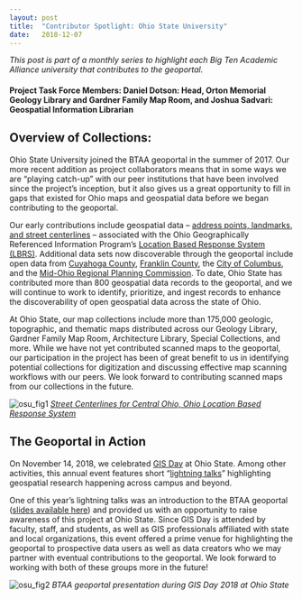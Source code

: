 ```yaml
---
layout: post
title:  "Contributor Spotlight: Ohio State University"
date:   2018-12-07
---
```


_This post is part of a monthly series to highlight each Big Ten Academic Alliance university that contributes to the geoportal._

#### Project Task Force Members: Daniel Dotson: Head, Orton Memorial Geology Library and Gardner Family Map Room, and Joshua Sadvari: Geospatial Information Librarian

## Overview of Collections:
Ohio State University joined the BTAA geoportal in the summer of 2017. Our more recent addition as project collaborators means that in some ways we are “playing catch-up” with our peer institutions that have been involved since the project’s inception, but it also gives us a great opportunity to fill in gaps that existed for Ohio maps and geospatial data before we began contributing to the geoportal.

Our early contributions include geospatial data – [address points, landmarks, and street centerlines](https://geo.btaa.org/?utf8=%E2%9C%93&q=Ohio+Location+Based+Response+System&search_field=all_fields) – associated with the Ohio Geographically Referenced Information Program’s [Location Based Response System (LBRS)](https://ogrip.oit.ohio.gov/projectsinitiatives/lbrs.aspx). Additional data sets now discoverable through the geoportal include open data from [Cuyahoga County](https://geo.btaa.org/?f%5Bdc_publisher_sm%5D%5B%5D=Cuyahoga+County%2C+Ohio), [Franklin County](https://geo.btaa.org/?f%5Bdc_publisher_sm%5D%5B%5D=Franklin+County%2C+Ohio ), the [City of Columbus](https://geo.btaa.org/?f%5Bdc_publisher_sm%5D%5B%5D=City+of+Columbus%2C+Ohio), and the [Mid-Ohio Regional Planning Commission](https://geo.btaa.org/?f%5Bdc_publisher_sm%5D%5B%5D=Mid-Ohio+Regional+Planning+Commission ). To date, Ohio State has contributed more than 800 geospatial data records to the geoportal, and we will continue to work to identify, prioritize, and ingest records to enhance the discoverability of open geospatial data across the state of Ohio.

At Ohio State, our map collections include more than 175,000 geologic, topographic, and thematic maps distributed across our Geology Library, Gardner Family Map Room, Architecture Library, Special Collections, and more. While we have not yet contributed scanned maps to the geoportal, our participation in the project has been of great benefit to us in identifying potential collections for digitization and discussing effective map scanning workflows with our peers. We look forward to contributing scanned maps from our collections in the future.

![osu_fig1](https://user-images.githubusercontent.com/2367677/49393910-96fca300-f700-11e8-8e5e-d52a0a916d1a.JPG)
[_Street Centerlines for Central Ohio, Ohio Location Based Response System_](https://geo.btaa.org/catalog/bfb0c69b7e6d4a3e9efb6ad1a9441212_1 )

## The Geoportal in Action
On November 14, 2018, we celebrated [GIS Day](http://gisday.com/) at Ohio State. Among other activities, this annual event features short “[lightning talks](https://library.osu.edu/researchcommons/wp-content/uploads/2018/11/GISDay2018_AgendaHandout.pdf )” highlighting geospatial research happening across campus and beyond.

One of this year’s lightning talks was an introduction to the BTAA geoportal ([slides available here](https://library.osu.edu/researchcommons/wp-content/uploads/2018/11/GISDay2018_BTAAGeoportal.pdf)) and provided us with an opportunity to raise awareness of this project at Ohio State. Since GIS Day is attended by faculty, staff, and students, as well as GIS professionals affiliated with state and local organizations, this event offered a prime venue for highlighting the geoportal to prospective data users as well as data creators who we may partner with eventual contributions to the geoportal. We look forward to working with both of these groups more in the future!

![osu_fig2](https://user-images.githubusercontent.com/2367677/49393953-b398db00-f700-11e8-8158-64d8bac40bb7.JPG)
_BTAA geoportal presentation during GIS Day 2018 at Ohio State_
